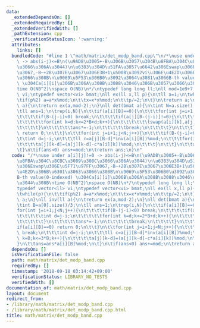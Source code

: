 ```yaml
---
data:
  _extendedDependsOn: []
  _extendedRequiredBy: []
  _extendedVerifiedWith: []
  _pathExtension: cpp
  _verificationStatusIcon: ':warning:'
  attributes:
    links: []
  bundledCode: "#line 1 \"math/matrix/det_modp_band.cpp\"\n/*\nuse under a[i][j]!=0\
    \ -> abs(i-j)<=B\n(\u9AD8\u3005+-B\u306B\u3057\u304B\u8FBA\u304C\u8CBC\u3089\u308C\
    \u3066\u306A\u3044)\n\u6383\u304D\u51FA\u3057\u6642\u306Eswap\u306E\u5F71\u97FF\
    \u3067,-B~+2B\u307E\u3067\u306E3B+1\u500B\u3092vi\u306E\u4E2D\u306B\u6301\u3063\
    \u3066\u308B\n\u9069\u5F53\u306B0\u3092\u3064\u3081\u3066B-th value(0-indexed)\
    \ \u304Ca[i][i]\u306B\u306A\u308B\u3088\u3046\u306B\u3057\u3066\u3044\u308B\n\
    time O(NB^2)\nspace O(NB)\n*/\ntypedef long long ll;\nll mod=1e9+7;\ntypedef vector<ll>\
    \ vi;\ntypedef vector<vi> bmat;\nll ex(ll x,ll p){\n\tll a=1;\n\twhile(p){\n\t\
    \tif(p%2) a=a*x%mod;\n\t\tx=x*x%mod;\n\t\tp/=2;\n\t}\n\treturn a;\n}\nll inv(ll\
    \ a){\n\treturn ex(a,mod-2);\n}\nll det(bmat a){\n\tint N=a.size();\n\tint B=a[0].size()/3;\n\
    \tll ans=1;\n\trep(i,N){\n\t\tif(a[i][B]==0){\n\t\t\tfor(int j=i+1;j<N;j++){\n\
    \t\t\t\tif(B-(j-i)<0) break;\n\t\t\t\tif(a[j][B-(j-i)]!=0){\n\t\t\t\t\tint d=j-i;\n\
    \t\t\t\t\tfor(int k=d;k<=2*B+d;k++){\n\t\t\t\t\t\tswap(a[i][k],a[j][k-d]);\n\t\
    \t\t\t\t}\n\t\t\t\t\tans*=-1;\n\t\t\t\t\tbreak;\n\t\t\t\t}\n\t\t\t}\n\t\t\tif(a[i][B]==0)\
    \ return 0;\n\t\t}\n\t\tfor(int j=i+1;j<N;j++){\n\t\t\tif(B-(j-i)<0) break;\n\t\
    \t\tint d=j-i;\n\t\t\tll c=a[j][B-d]*inv(a[i][B])%mod;\n\t\t\tfor(int k=B;k<=3*B;k++){\n\
    \t\t\t\ta[j][k-d]=(a[j][k-d]-c*a[i][k])%mod;\n\t\t\t}\n\t\t}\n\t\tans=ans*a[i][B]%mod;\n\
    \t}\n\tif(ans<0) ans+=mod;\n\treturn ans;\n}\n"
  code: "/*\nuse under a[i][j]!=0 -> abs(i-j)<=B\n(\u9AD8\u3005+-B\u306B\u3057\u304B\
    \u8FBA\u304C\u8CBC\u3089\u308C\u3066\u306A\u3044)\n\u6383\u304D\u51FA\u3057\u6642\
    \u306Eswap\u306E\u5F71\u97FF\u3067,-B~+2B\u307E\u3067\u306E3B+1\u500B\u3092vi\u306E\
    \u4E2D\u306B\u6301\u3063\u3066\u308B\n\u9069\u5F53\u306B0\u3092\u3064\u3081\u3066\
    B-th value(0-indexed) \u304Ca[i][i]\u306B\u306A\u308B\u3088\u3046\u306B\u3057\u3066\
    \u3044\u308B\ntime O(NB^2)\nspace O(NB)\n*/\ntypedef long long ll;\nll mod=1e9+7;\n\
    typedef vector<ll> vi;\ntypedef vector<vi> bmat;\nll ex(ll x,ll p){\n\tll a=1;\n\
    \twhile(p){\n\t\tif(p%2) a=a*x%mod;\n\t\tx=x*x%mod;\n\t\tp/=2;\n\t}\n\treturn\
    \ a;\n}\nll inv(ll a){\n\treturn ex(a,mod-2);\n}\nll det(bmat a){\n\tint N=a.size();\n\
    \tint B=a[0].size()/3;\n\tll ans=1;\n\trep(i,N){\n\t\tif(a[i][B]==0){\n\t\t\t\
    for(int j=i+1;j<N;j++){\n\t\t\t\tif(B-(j-i)<0) break;\n\t\t\t\tif(a[j][B-(j-i)]!=0){\n\
    \t\t\t\t\tint d=j-i;\n\t\t\t\t\tfor(int k=d;k<=2*B+d;k++){\n\t\t\t\t\t\tswap(a[i][k],a[j][k-d]);\n\
    \t\t\t\t\t}\n\t\t\t\t\tans*=-1;\n\t\t\t\t\tbreak;\n\t\t\t\t}\n\t\t\t}\n\t\t\t\
    if(a[i][B]==0) return 0;\n\t\t}\n\t\tfor(int j=i+1;j<N;j++){\n\t\t\tif(B-(j-i)<0)\
    \ break;\n\t\t\tint d=j-i;\n\t\t\tll c=a[j][B-d]*inv(a[i][B])%mod;\n\t\t\tfor(int\
    \ k=B;k<=3*B;k++){\n\t\t\t\ta[j][k-d]=(a[j][k-d]-c*a[i][k])%mod;\n\t\t\t}\n\t\t\
    }\n\t\tans=ans*a[i][B]%mod;\n\t}\n\tif(ans<0) ans+=mod;\n\treturn ans;\n}"
  dependsOn: []
  isVerificationFile: false
  path: math/matrix/det_modp_band.cpp
  requiredBy: []
  timestamp: '2018-09-18 03:14:42+09:00'
  verificationStatus: LIBRARY_NO_TESTS
  verifiedWith: []
documentation_of: math/matrix/det_modp_band.cpp
layout: document
redirect_from:
- /library/math/matrix/det_modp_band.cpp
- /library/math/matrix/det_modp_band.cpp.html
title: math/matrix/det_modp_band.cpp
---
```

